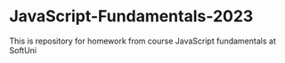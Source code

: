 # JavaScript-Fundamentals-2023
This is repository for homework from course JavaScript fundamentals at SoftUni
